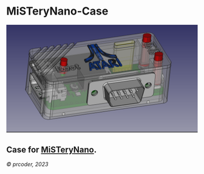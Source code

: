 # MiSTeryNano-Case
![Case_06.png](photos/Case_06.png)

## Case for [MiSTeryNano](https://github.com/harbaum/MiSTeryNano).

*© prcoder, 2023*
